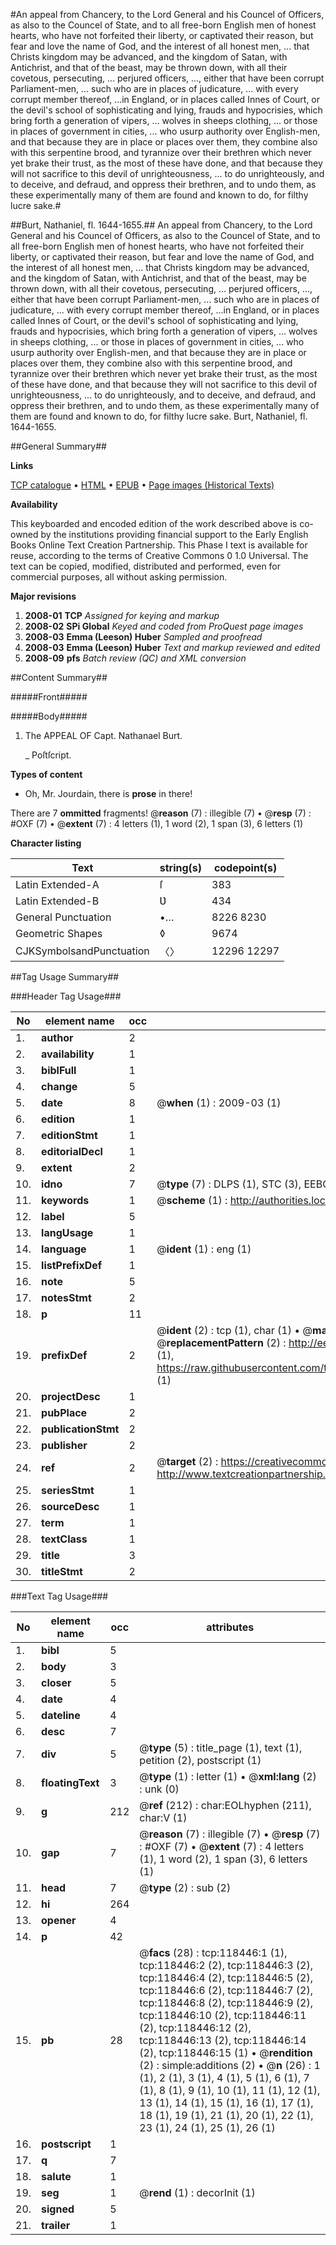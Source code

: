 #An appeal from Chancery, to the Lord General and his Councel of Officers, as also to the Councel of State, and to all free-born English men of honest hearts, who have not forfeited their liberty, or captivated their reason, but fear and love the name of God, and the interest of all honest men, ... that Christs kingdom may be advanced, and the kingdom of Satan, with Antichrist, and that of the beast, may be thrown down, with all their covetous, persecuting, ... perjured officers, ..., either that have been corrupt Parliament-men, ... such who are in places of judicature, ... with every corrupt member thereof, ...in England, or in places called Innes of Court, or the devil's school of sophisticating and lying, frauds and hypocrisies, which bring forth a generation of vipers, ... wolves in sheeps clothing, ... or those in places of government in cities, ... who usurp authority over English-men, and that because they are in place or places over them, they combine also with this serpentine brood, and tyrannize over their brethren which never yet brake their trust, as the most of these have done, and that because they will not sacrifice to this devil of unrighteousness, ... to do unrighteously, and to deceive, and defraud, and oppress their brethren, and to undo them, as these experimentally many of them are found and known to do, for filthy lucre sake.#

##Burt, Nathaniel, fl. 1644-1655.##
An appeal from Chancery, to the Lord General and his Councel of Officers, as also to the Councel of State, and to all free-born English men of honest hearts, who have not forfeited their liberty, or captivated their reason, but fear and love the name of God, and the interest of all honest men, ... that Christs kingdom may be advanced, and the kingdom of Satan, with Antichrist, and that of the beast, may be thrown down, with all their covetous, persecuting, ... perjured officers, ..., either that have been corrupt Parliament-men, ... such who are in places of judicature, ... with every corrupt member thereof, ...in England, or in places called Innes of Court, or the devil's school of sophisticating and lying, frauds and hypocrisies, which bring forth a generation of vipers, ... wolves in sheeps clothing, ... or those in places of government in cities, ... who usurp authority over English-men, and that because they are in place or places over them, they combine also with this serpentine brood, and tyrannize over their brethren which never yet brake their trust, as the most of these have done, and that because they will not sacrifice to this devil of unrighteousness, ... to do unrighteously, and to deceive, and defraud, and oppress their brethren, and to undo them, as these experimentally many of them are found and known to do, for filthy lucre sake.
Burt, Nathaniel, fl. 1644-1655.

##General Summary##

**Links**

[TCP catalogue](http://www.ota.ox.ac.uk/tcp/)  • 
[HTML](http://tei.it.ox.ac.uk/tcp/Texts-HTML/free/A78/A78011.html)  • 
[EPUB](http://tei.it.ox.ac.uk/tcp/Texts-EPUB/free/A78/A78011.epub) • 
[Page images (Historical Texts)](https://data.historicaltexts.jisc.ac.uk/view?pubId=eebo-99866182e&pageId=eebo-99866182e-118446-1)

**Availability**

This keyboarded and encoded edition of the
	       work described above is co-owned by the institutions
	       providing financial support to the Early English Books
	       Online Text Creation Partnership. This Phase I text is
	       available for reuse, according to the terms of Creative
	       Commons 0 1.0 Universal. The text can be copied,
	       modified, distributed and performed, even for
	       commercial purposes, all without asking permission.

**Major revisions**

1. __2008-01__ __TCP__ *Assigned for keying and markup*
1. __2008-02__ __SPi Global__ *Keyed and coded from ProQuest page images*
1. __2008-03__ __Emma (Leeson) Huber__ *Sampled and proofread*
1. __2008-03__ __Emma (Leeson) Huber__ *Text and markup reviewed and edited*
1. __2008-09__ __pfs__ *Batch review (QC) and XML conversion*

##Content Summary##

#####Front#####

#####Body#####

1. The APPEAL OF Capt. Nathanael Burt.

    _ Poſtſcript.

**Types of content**

  * Oh, Mr. Jourdain, there is **prose** in there!

There are 7 **ommitted** fragments! 
 @__reason__ (7) : illegible (7)  •  @__resp__ (7) : #OXF (7)  •  @__extent__ (7) : 4 letters (1), 1 word (2), 1 span (3), 6 letters (1)

**Character listing**


|Text|string(s)|codepoint(s)|
|---|---|---|
|Latin Extended-A|ſ|383|
|Latin Extended-B|Ʋ|434|
|General Punctuation|•…|8226 8230|
|Geometric Shapes|◊|9674|
|CJKSymbolsandPunctuation|〈〉|12296 12297|

##Tag Usage Summary##

###Header Tag Usage###

|No|element name|occ|attributes|
|---|---|---|---|
|1.|__author__|2||
|2.|__availability__|1||
|3.|__biblFull__|1||
|4.|__change__|5||
|5.|__date__|8| @__when__ (1) : 2009-03 (1)|
|6.|__edition__|1||
|7.|__editionStmt__|1||
|8.|__editorialDecl__|1||
|9.|__extent__|2||
|10.|__idno__|7| @__type__ (7) : DLPS (1), STC (3), EEBO-CITATION (1), PROQUEST (1), VID (1)|
|11.|__keywords__|1| @__scheme__ (1) : http://authorities.loc.gov/ (1)|
|12.|__label__|5||
|13.|__langUsage__|1||
|14.|__language__|1| @__ident__ (1) : eng (1)|
|15.|__listPrefixDef__|1||
|16.|__note__|5||
|17.|__notesStmt__|2||
|18.|__p__|11||
|19.|__prefixDef__|2| @__ident__ (2) : tcp (1), char (1)  •  @__matchPattern__ (2) : ([0-9\-]+):([0-9IVX]+) (1), (.+) (1)  •  @__replacementPattern__ (2) : http://eebo.chadwyck.com/downloadtiff?vid=$1&page=$2 (1), https://raw.githubusercontent.com/textcreationpartnership/Texts/master/tcpchars.xml#$1 (1)|
|20.|__projectDesc__|1||
|21.|__pubPlace__|2||
|22.|__publicationStmt__|2||
|23.|__publisher__|2||
|24.|__ref__|2| @__target__ (2) : https://creativecommons.org/publicdomain/zero/1.0/ (1), http://www.textcreationpartnership.org/docs/. (1)|
|25.|__seriesStmt__|1||
|26.|__sourceDesc__|1||
|27.|__term__|1||
|28.|__textClass__|1||
|29.|__title__|3||
|30.|__titleStmt__|2||


###Text Tag Usage###

|No|element name|occ|attributes|
|---|---|---|---|
|1.|__bibl__|5||
|2.|__body__|3||
|3.|__closer__|5||
|4.|__date__|4||
|5.|__dateline__|4||
|6.|__desc__|7||
|7.|__div__|5| @__type__ (5) : title_page (1), text (1), petition (2), postscript (1)|
|8.|__floatingText__|3| @__type__ (1) : letter (1)  •  @__xml:lang__ (2) : unk (0)|
|9.|__g__|212| @__ref__ (212) : char:EOLhyphen (211), char:V (1)|
|10.|__gap__|7| @__reason__ (7) : illegible (7)  •  @__resp__ (7) : #OXF (7)  •  @__extent__ (7) : 4 letters (1), 1 word (2), 1 span (3), 6 letters (1)|
|11.|__head__|7| @__type__ (2) : sub (2)|
|12.|__hi__|264||
|13.|__opener__|4||
|14.|__p__|42||
|15.|__pb__|28| @__facs__ (28) : tcp:118446:1 (1), tcp:118446:2 (2), tcp:118446:3 (2), tcp:118446:4 (2), tcp:118446:5 (2), tcp:118446:6 (2), tcp:118446:7 (2), tcp:118446:8 (2), tcp:118446:9 (2), tcp:118446:10 (2), tcp:118446:11 (2), tcp:118446:12 (2), tcp:118446:13 (2), tcp:118446:14 (2), tcp:118446:15 (1)  •  @__rendition__ (2) : simple:additions (2)  •  @__n__ (26) : 1 (1), 2 (1), 3 (1), 4 (1), 5 (1), 6 (1), 7 (1), 8 (1), 9 (1), 10 (1), 11 (1), 12 (1), 13 (1), 14 (1), 15 (1), 16 (1), 17 (1), 18 (1), 19 (1), 21 (1), 20 (1), 22 (1), 23 (1), 24 (1), 25 (1), 26 (1)|
|16.|__postscript__|1||
|17.|__q__|7||
|18.|__salute__|1||
|19.|__seg__|1| @__rend__ (1) : decorInit (1)|
|20.|__signed__|5||
|21.|__trailer__|1||
